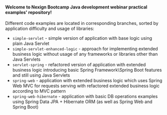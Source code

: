 #### Welcome to Nexign Bootcamp Java development webinar practical examples' repository!

Different code examples are located in corresponding branches, sorted by application difficulty and usage of libraries:
 * `simple-servlet` - simple version of application with base logic using plain Java Servlet
 * `simple-servlet-enhanced-logic` - approach for implementing extended business logic without usage of any frameworks or libraries other than Java Servlets
 * `servlet-spring` - refactored version of application with extended business logic introducing basic Spring Framework\Spring Boot features and still using Java Servlets
 * `spring-web` - application with extended business logic which uses Spring Web MVC for requests serving with refactored extended business logic according to MVC pattern
 * `spring-web-hibernate` - application with basic DB operations examples using Spring Data JPA + Hibernate ORM (as well as Spring Web and Spring Boot)